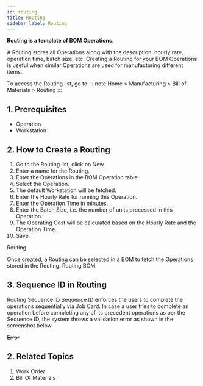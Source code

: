 ```yaml
---
id: routing
title: Routing
sidebar_label: Routing
---
```


**Routing is a template of BOM Operations.**

A Routing stores all Operations along with the description, hourly rate, operation time, batch size, etc. Creating a Routing for your BOM Operations is useful when similar Operations are used for manufacturing different items.

To access the Routing list, go to:
:::note
Home > Manufacturing > Bill of Materials > Routing
:::

## 1. Prerequisites

- Operation
- Workstation

## 2. How to Create a Routing

1. Go to the Routing list, click on New.
1. Enter a name for the Routing.
1. Enter the Operations in the BOM Operation table:
1. Select the Operation.
1. The default Workstation will be fetched.
1. Enter the Hourly Rate for running this Operation.
1. Enter the Operation Time in minutes.
1. Enter the Batch Size, i.e. the number of units processed in this Operation.
1. The Operating Cost will be calculated based on the Hourly Rate and the Operation Time.
1. Save.

~~Routing~~

Once created, a Routing can be selected in a BOM to fetch the Operations stored in the Routing. Routing BOM

## 3. Sequence ID in Routing

Routing Sequence ID Sequence ID enforces the users to complete the operations sequentially via Job Card. In case a user tries to complete an operation before completing any of its precedent operations as per the Sequence ID, the system throws a validation error as shown in the screenshot below.

~~Error~~

## 2. Related Topics

1. Work Order
1. Bill Of Materials
